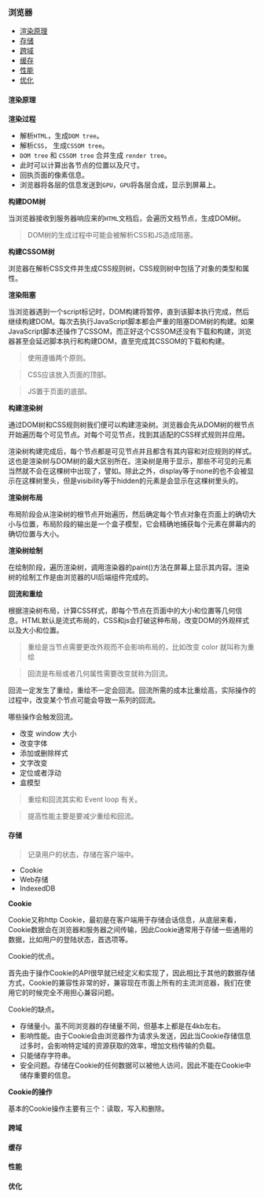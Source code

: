 ### 浏览器

- [渲染原理](#render)
- [存储](#storage)
- [跨域](#cross)
- [缓存](#cache)
- [性能](#chacter)
- [优化](#optimize)

#### <t id="render" />渲染原理

**渲染过程**

- 解析`HTML`，生成`DOM tree`。
- 解析`CSS`， 生成`CSSOM tree`。
- `DOM tree` 和 `CSSOM tree` 合并生成 `render tree`。
- 此时可以计算出各节点的位置以及尺寸。
- 回执页面的像素信息。
- 浏览器将各层的信息发送到`GPU`，`GPU`将各层合成，显示到屏幕上。

**构建DOM树**

当浏览器接收到服务器响应来的`HTML`文档后，会遍历文档节点，生成DOM树。

> DOM树的生成过程中可能会被解析CSS和JS造成阻塞。

**构建CSSOM树**

浏览器在解析CSS文件并生成CSS规则树，CSS规则树中包括了对象的类型和属性。

**渲染阻塞**

当浏览器遇到一个script标记时，DOM构建将暂停，直到该脚本执行完成，然后继续构建DOM。每次去执行JavaScript脚本都会严重的阻塞DOM树的构建。如果JavaScript脚本还操作了CSSOM，而正好这个CSSOM还没有下载和构建，浏览器甚至会延迟脚本执行和构建DOM，直至完成其CSSOM的下载和构建。

> 使用遵循两个原则。

> CSS应该放入页面的顶部。

> JS置于页面的底部。

**构建渲染树**

通过DOM树和CSS规则树我们便可以构建渲染树。浏览器会先从DOM树的根节点开始遍历每个可见节点。对每个可见节点，找到其适配的CSS样式规则并应用。

渲染树构建完成后，每个节点都是可见节点并且都含有其内容和对应规则的样式。这也是渲染树与DOM树的最大区别所在。渲染树是用于显示，那些不可见的元素当然就不会在这棵树中出现了，譬如。除此之外，display等于none的也不会被显示在这棵树里头，但是visibility等于hidden的元素是会显示在这棵树里头的。

**渲染树布局**

布局阶段会从渲染树的根节点开始遍历，然后确定每个节点对象在页面上的确切大小与位置，布局阶段的输出是一个盒子模型，它会精确地捕获每个元素在屏幕内的确切位置与大小。

**渲染树绘制**

在绘制阶段，遍历渲染树，调用渲染器的paint()方法在屏幕上显示其内容。渲染树的绘制工作是由浏览器的UI后端组件完成的。

**回流和重绘**

根据渲染树布局，计算CSS样式，即每个节点在页面中的大小和位置等几何信息。HTML默认是流式布局的，CSS和js会打破这种布局，改变DOM的外观样式以及大小和位置。

> 重绘是当节点需要更改外观而不会影响布局的，比如改变 color 就叫称为重绘

> 回流是布局或者几何属性需要改变就称为回流。

回流一定发生了重绘，重绘不一定会回流。回流所需的成本比重绘高，实际操作的过程中，改变某个节点可能会导致一系列的回流。

哪些操作会触发回流。

- 改变 window 大小
- 改变字体
- 添加或删除样式
- 文字改变
- 定位或者浮动
- 盒模型

> 重绘和回流其实和 Event loop 有关。

> 提高性能主要是要减少重绘和回流。

#### 存储<t id="storage" />

> 记录用户的状态，存储在客户端中。

- Cookie
- Web存储
- IndexedDB

**Cookie**

Cookie又称http Cookie，最初是在客户端用于存储会话信息，从底层来看，Cookie数据会在浏览器和服务器之间传输，因此Cookie通常用于存储一些通用的数据，比如用户的登陆状态，首选项等。

Cookie的优点。

首先由于操作Cookie的API很早就已经定义和实现了，因此相比于其他的数据存储方式，Cookie的兼容性非常的好，兼容现在市面上所有的主流浏览器，我们在使用它的时候完全不用担心兼容问题。

Cookie的缺点。

- 存储量小。虽不同浏览器的存储量不同，但基本上都是在4kb左右。
- 影响性能。由于Cookie会由浏览器作为请求头发送，因此当Cookie存储信息过多时，会影响特定域的资源获取的效率，增加文档传输的负载。
- 只能储存字符串。
- 安全问题。存储在Cookie的任何数据可以被他人访问，因此不能在Cookie中储存重要的信息。

**Cookie的操作**

基本的Cookie操作主要有三个：读取，写入和删除。


#### 跨域<t id="cross" />

#### 缓存<t id="cache" />

#### 性能<t id="chacter" />

#### 优化<t id="optimize" />



